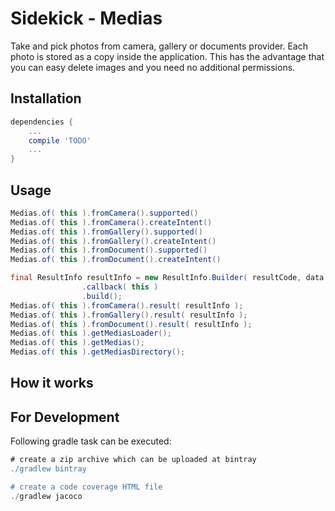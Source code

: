 # Sidekick - Medias
Take and pick photos from camera, gallery or documents provider. Each photo is stored as a copy inside the application.
This has the advantage that you can easy delete images and you need no additional permissions.

## Installation
```gradle
dependencies {
    ...
    compile 'TODO'
    ...
}
```

## Usage
```java
Medias.of( this ).fromCamera().supported()
Medias.of( this ).fromCamera().createIntent()
Medias.of( this ).fromGallery().supported()
Medias.of( this ).fromGallery().createIntent()
Medias.of( this ).fromDocument().supported()
Medias.of( this ).fromDocument().createIntent()

final ResultInfo resultInfo = new ResultInfo.Builder( resultCode, data )
                .callback( this )
                .build();
Medias.of( this ).fromCamera().result( resultInfo );
Medias.of( this ).fromGallery().result( resultInfo );
Medias.of( this ).fromDocument().result( resultInfo );
Medias.of( this ).getMediasLoader();
Medias.of( this ).getMedias();
Medias.of( this ).getMediasDirectory();

```

## How it works

## For Development
Following gradle task can be executed:
```gradle
# create a zip archive which can be uploaded at bintray
./gradlew bintray

# create a code coverage HTML file
./gradlew jacoco
```
